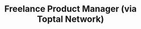 ---
company: "Toptal"
title: "Freelance Product Manager (via Toptal Network)"
timeframe: "2021 – Present"
visible: true
order: 3
context: ["Fractional PM", "Freelance", "Marketplace"]
responsibilities:
  - Approved as a freelance product manager on Toptal's global network, used for part-time, strategic, or short-term product engagements.
  - Applied product management expertise across EdTech, SaaS, and business operations domains, with availability ranging from advisory to embedded roles.
---